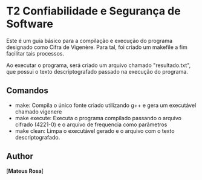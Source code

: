 T2 Confiabilidade e Segurança de Software
=
Este é um guia básico para a compilação e execução do programa designado como Cifra de Vigenère. Para tal, foi criado um makefile a fim facilitar tais processos.

Ao executar o programa, será criado um arquivo chamado "resultado.txt", que possui o texto descriptografado passado na execução do programa.

Comandos
-------

* make: Compila o único fonte criado utilizando g++ e gera um executável chamado vigenere
* make execute: Executa o programa compilado passando o arquivo cifrado (4221-0) e o arquivo de frequencia como parâmetros
* make clean: Limpa o executável gerado e o arquivo com o texto descriptografado.

Author
------
[**Mateus Rosa**]